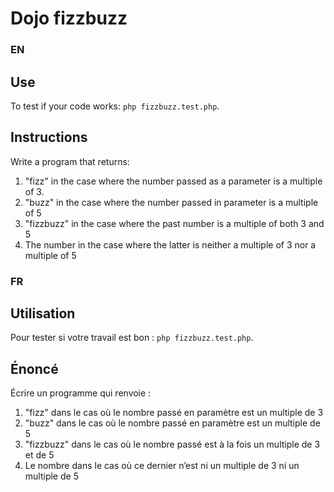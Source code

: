 # Dojo fizzbuzz

### EN

## Use

To test if your code works: `php fizzbuzz.test.php`.

## Instructions

Write a program that returns:

1. "fizz" in the case where the number passed as a parameter is a multiple of 3.
2. "buzz" in the case where the number passed in parameter is a multiple of 5
3. "fizzbuzz" in the case where the past number is a multiple of both 3 and 5
4. The number in the case where the latter is neither a multiple of 3 nor a multiple of 5

### FR

## Utilisation

Pour tester si votre travail est bon : `php fizzbuzz.test.php`.

## Énoncé

Écrire un programme qui renvoie :

1. "fizz" dans le cas où le nombre passé en paramètre est un multiple de 3
2. "buzz" dans le cas où le nombre passé en paramètre est un multiple de 5
3. "fizzbuzz" dans le cas où le nombre passé est à la fois un multiple de 3 et de 5
4. Le nombre dans le cas où ce dernier n’est ni un multiple de 3 ni un multiple de 5
